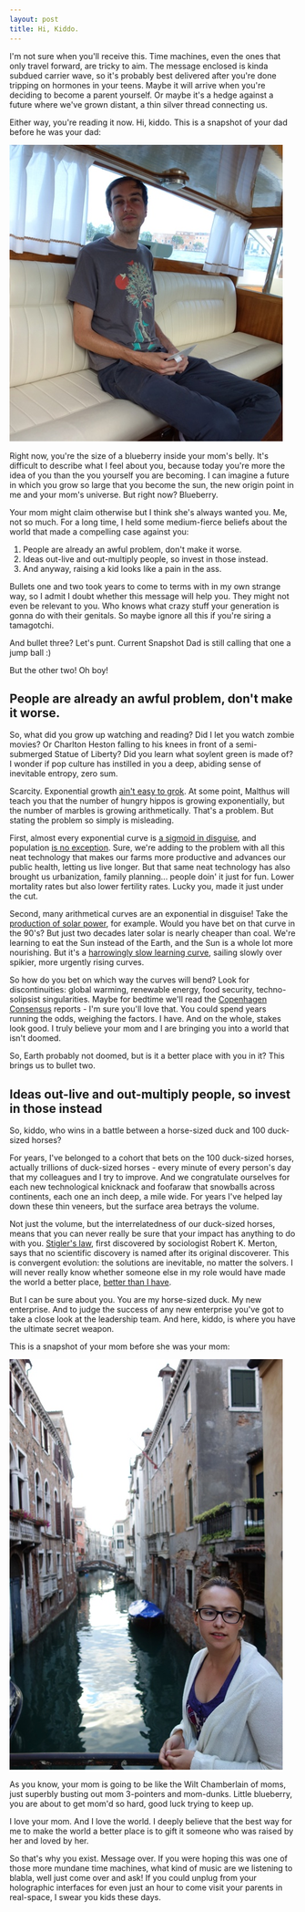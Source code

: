 ```yaml
---
layout: post
title: Hi, Kiddo.
---
```


I'm not sure when you'll receive this.  Time machines, even the ones that only travel forward, are tricky to aim.  The message enclosed is kinda subdued carrier wave, so it's probably best delivered after you're done tripping on hormones in your teens.  Maybe it will arrive when you're deciding to become a parent yourself.  Or maybe it's a hedge against a future where we've grown distant, a thin silver thread connecting us.

Either way, you're reading it now.  Hi, kiddo.  This is a snapshot of your dad before he was your dad:

![Current Snapshot Dad](/public/images/2015/03/current_snapshot_dad.jpg)

Right now, you're the size of a blueberry inside your mom's belly.  It's difficult to describe what I feel about you, because today you're more the idea of you than the you yourself you are becoming.  I can imagine a future in which you grow so large that you become the sun, the new origin point in me and your mom's universe.  But right now?  Blueberry.

Your mom might claim otherwise but I think she's always wanted you.  Me, not so much.  For a long time, I held some medium-fierce beliefs about the world that made a compelling case against you:

1. People are already an awful problem, don't make it worse. 
2. Ideas out-live and out-multiply people, so invest in those instead.
3. And anyway, raising a kid looks like a pain in the ass.

Bullets one and two took years to come to terms with in my own strange way, so I admit I doubt whether this message will help you.  They might not even be relevant to you.  Who knows what crazy stuff your generation is gonna do with their genitals.  So maybe ignore all this if you're siring a tamagotchi.

And bullet three?  Let's punt.  Current Snapshot Dad is still calling that one a jump ball     :)

But the other two!  Oh boy!

## People are already an awful problem, don't make it worse.

So, what did you grow up watching and reading?  Did I let you watch zombie movies?  Or Charlton Heston falling to his knees in front of a semi-submerged Statue of Liberty?  Did you learn what soylent green is made of?  I wonder if pop culture has instilled in you a deep, abiding sense of inevitable entropy, zero sum.

Scarcity.  Exponential growth [ain't easy to grok](https://www.youtube.com/watch?v=O133ppiVnWY).  At some point, Malthus will teach you that the number of hungry hippos is growing exponentially, but the number of marbles is growing arithmetically.  That's a problem.  But stating the problem so simply is misleading.

First, almost every exponential curve is [a sigmoid in disguise](http://radar.oreilly.com/2007/11/its-not-exponential-its-sigmoi.html), and population [is no exception](http://www.gapminder.org/answers/how-did-the-world-population-change/).  Sure, we're adding to the problem with all this neat technology that makes our farms more productive and advances our public health, letting us live longer.  But that same neat technology has also brought us urbanization, family planning... people doin' it just for fun.  Lower mortality rates but also lower fertility rates.  Lucky you, made it just under the cut.

Second, many arithmetical curves are an exponential in disguise!  Take the [production of solar power](/public/images/2015/03/solar_growth.jpg), for example.  Would you have bet on that curve in the 90's?  But just two decades later solar is nearly cheaper than coal.  We're learning to eat the Sun instead of the Earth, and the Sun is a whole lot more nourishing.  But it's a [harrowingly slow learning curve](http://www.politico.com/agenda/story/2015/05/energy-visionary-vaclav-smil-quick-transformations-wrong-000017), sailing slowly over spikier, more urgently rising curves.

So how do you bet on which way the curves will bend?  Look for discontinuities: global warming, renewable energy, food security, techno-solipsist singularities.  Maybe for bedtime we'll read the [Copenhagen Consensus](http://www.copenhagenconsensus.com/) reports - I'm sure you'll love that.  You could spend years running the odds, weighing the factors.  I have.  And on the whole, stakes look good.  I truly believe your mom and I are bringing you into a world that isn't doomed.

So, Earth probably not doomed, but is it a better place with you in it?  This brings us to bullet two.

## Ideas out-live and out-multiply people, so invest in those instead

So, kiddo, who wins in a battle between a horse-sized duck and 100 duck-sized horses?

For years, I've belonged to a cohort that bets on the 100 duck-sized horses, actually trillions of duck-sized horses - every minute of every person's day that my colleagues and I try to improve.  And we congratulate ourselves for each new technological knicknack and foofaraw that snowballs across continents, each one an inch deep, a mile wide.  For years I've helped lay down these thin veneers, but the surface area betrays the volume.

Not just the volume, but the interrelatedness of our duck-sized horses, means that you can never really be sure that your impact has anything to do with you.  [Stigler's law](http://en.wikipedia.org/wiki/Stigler%27s_law_of_eponymy), first discovered by sociologist Robert K. Merton, says that no scientific discovery is named after its original discoverer.  This is convergent evolution: the solutions are inevitable, no matter the solvers.  I will never really know whether someone else in my role would have made the world a better place, [better than I have](/public/images/2015/03/better_than_we_have.gif).

But I can be sure about you.  You are my horse-sized duck.  My new enterprise.  And to judge the success of any new enterprise you've got to take a close look at the leadership team.  And here, kiddo, is where you have the ultimate secret weapon.

This is a snapshot of your mom before she was your mom:

![Current Snapshot Mom](/public/images/2015/03/current_snapshot_mom.jpg)

As you know, your mom is going to be like the Wilt Chamberlain of moms, just superbly busting out mom 3-pointers and mom-dunks.  Little blueberry, you are about to get mom'd so hard, good luck trying to keep up.

I love your mom.  And I love the world.  I deeply believe that the best way for me to make the world a better place is to gift it someone who was raised by her and loved by her.

So that's why you exist.  Message over.  If you were hoping this was one of those more mundane time machines, what kind of music are we listening to blabla, well just come over and ask!  If you could unplug from your holographic interfaces for even just an hour to come visit your parents in real-space, I swear you kids these days.
